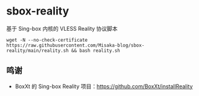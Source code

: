 # sbox-reality

基于 Sing-box 内核的 VLESS Reality 协议脚本


```shell
wget -N --no-check-certificate https://raw.githubusercontent.com/Misaka-blog/sbox-reality/main/reality.sh && bash reality.sh
```

## 鸣谢

* BoxXt 的 Sing-box Reality 项目：https://github.com/BoxXt/installReality
